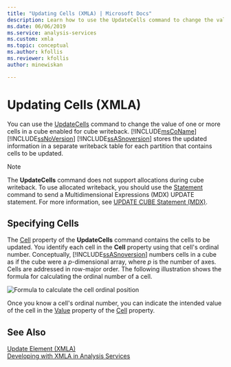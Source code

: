 ```yaml
---
title: "Updating Cells (XMLA) | Microsoft Docs"
description: Learn how to use the UpdateCells command to change the value of one or more cells in a cube enabled for cube writeback.
ms.date: 06/06/2019
ms.service: analysis-services
ms.custom: xmla
ms.topic: conceptual
ms.author: kfollis
ms.reviewer: kfollis
author: minewiskan

---
```

# Updating Cells (XMLA)
  You can use the [UpdateCells](../xmla/xml-elements-commands/updatecells-element-xmla.md) command to change the value of one or more cells in a cube enabled for cube writeback. [!INCLUDE[msCoName](../includes/msconame-md.md)] [!INCLUDE[ssNoVersion](../includes/ssnoversion-md.md)] [!INCLUDE[ssASnoversion](../includes/ssasnoversion-md.md)] stores the updated information in a separate writeback table for each partition that contains cells to be updated.  
  
> [!NOTE]  
>  The **UpdateCells** command does not support allocations during cube writeback. To use allocated writeback, you should use the [Statement](../xmla/xml-elements-commands/statement-element-xmla.md) command to send a Multidimensional Expressions (MDX) UPDATE statement. For more information, see [UPDATE CUBE Statement &#40;MDX&#41;](/sql/mdx/mdx-data-manipulation-update-cube).  
  
## Specifying Cells  
 The [Cell](../xmla/xml-elements-properties/cell-element-xmla.md) property of the **UpdateCells** command contains the cells to be updated. You identify each cell in the **Cell** property using that cell's ordinal number. Conceptually, [!INCLUDE[ssASnoversion](../includes/ssasnoversion-md.md)] numbers cells in a cube as if the cube were a *p*-dimensional array, where *p* is the number of axes. Cells are addressed in row-major order. The following illustration shows the formula for calculating the ordinal number of a cell.  
  
 ![Formula to calculate the cell ordinal position](../../analysis-services/multidimensional-models-scripting-language-assl-xmla/media/cellordinalformula.png "Formula to calculate the cell ordinal position")  
  
 Once you know a cell's ordinal number, you can indicate the intended value of the cell in the [Value](../xmla/xml-elements-properties/value-element-xmla.md) property of the [Cell](../xmla/xml-elements-properties/cell-element-xmla.md) property.  
  
## See Also  
 [Update Element &#40;XMLA&#41;](../xmla/xml-elements-commands/update-element-xmla.md)   
 [Developing with XMLA in Analysis Services](../../analysis-services/multidimensional-models-scripting-language-assl-xmla/developing-with-xmla-in-analysis-services.md)  
  
